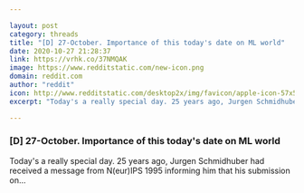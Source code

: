 ```yaml
---

layout: post
category: threads
title: "[D] 27-October. Importance of this today's date on ML world"
date: 2020-10-27 21:28:37
link: https://vrhk.co/37NMQAK
image: https://www.redditstatic.com/new-icon.png
domain: reddit.com
author: "reddit"
icon: http://www.redditstatic.com/desktop2x/img/favicon/apple-icon-57x57.png
excerpt: "Today's a really special day. 25 years ago, Jurgen Schmidhuber had received a message from N(eur)IPS 1995 informing him that his submission on..."

---
```


### [D] 27-October. Importance of this today's date on ML world

Today's a really special day. 25 years ago, Jurgen Schmidhuber had received a message from N(eur)IPS 1995 informing him that his submission on...